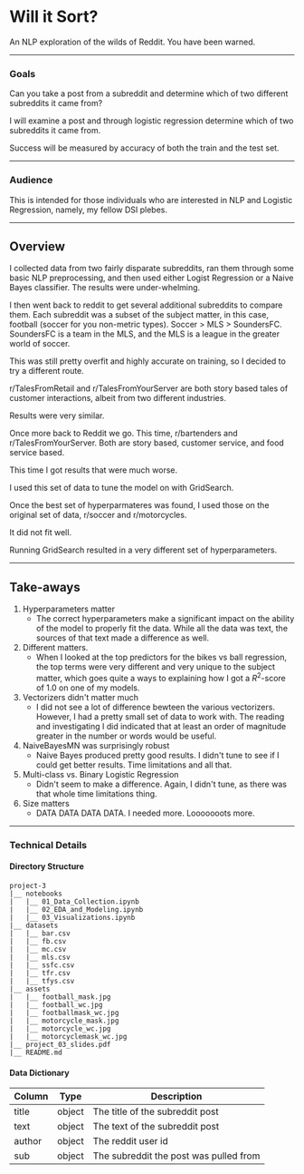 # Will it Sort?

An NLP exploration of the wilds of Reddit. You have been warned.



___
### Goals

Can you take a post from a subreddit and determine which of two different subreddits it came from?

I will examine a post and through logistic regression determine which of two subreddits it came from.

Success will be measured by accuracy of both the train and the test set.



---
### Audience

This is intended for those individuals who are interested in NLP and Logistic Regression, namely, my fellow DSI plebes.



---
## Overview

I collected data from two fairly disparate subreddits, ran them through some basic NLP preprocessing, and then used either Logist Regression or a Naive Bayes classifier. The results were under-whelming.

I then went back to reddit to get several additional subreddits to compare them. Each subreddit was a subset of the subject matter, in this case, football (soccer for you non-metric types). Soccer > MLS > SoundersFC. SoundersFC is a team in the MLS, and the MLS is a league in the greater world of soccer.

This was still pretty overfit and highly accurate on training, so I decided to try a different route.

r/TalesFromRetail and r/TalesFromYourServer are both story based tales of customer interactions, albeit from two different industries.

Results were very similar.

Once more back to Reddit we go. This time, r/bartenders and r/TalesFromYourServer. Both are story based, customer service, and food service based.

This time I got results that were much worse. 

I used this set of data to tune the model on with GridSearch.

Once the best set of hyperparmateres was found, I used those on the original set of data, r/soccer and r/motorcycles.

It did not fit well. 

Running GridSearch resulted in a very different set of hyperparameters.


___

## Take-aways

1. Hyperparameters matter
    - The correct hyperparameters make a significant impact on the ability of the model to properly fit the data. While all the data was text, the sources of that text made a difference as well. 
2. Different matters.
    - When I looked at the top predictors for the bikes vs ball regression, the top terms were very different and very unique to the subject matter, which goes quite a ways to explaining how I got a $R^2$-score of 1.0 on one of my models.
3. Vectorizers didn't matter much
    - I did not see a lot of difference bewteen the various vectorizers. However, I had a pretty small set of data to work with. The reading and investigating I did indicated that at least an order of magnitude greater in the number or words would be useful.
4. NaiveBayesMN was surprisingly robust
    - Naive Bayes produced pretty good results. I didn't tune to see if I could get better results. Time limitations and all that.
5. Multi-class vs. Binary Logistic Regression
    - Didn't seem to make a difference. Again, I didn't tune, as there was that whole time limitations thing.
6. Size matters
    - DATA DATA DATA DATA. I needed more. Looooooots more.

___

### Technical Details


#### Directory Structure

```
project-3
|__ notebooks
|   |__ 01_Data_Collection.ipynb   
|   |__ 02_EDA_and_Modeling.ipynb   
|   |__ 03_Visualizations.ipynb 
|__ datasets
|   |__ bar.csv
|   |__ fb.csv
|   |__ mc.csv
|   |__ mls.csv
|   |__ ssfc.csv
|   |__ tfr.csv
|   |__ tfys.csv
|__ assets
|   |__ football_mask.jpg
|   |__ football_wc.jpg
|   |__ footballmask_wc.jpg
|   |__ motorcycle_mask.jpg
|   |__ motorcycle_wc.jpg
|   |__ motorcyclemask_wc.jpg
|__ project_03_slides.pdf
|__ README.md
```


#### Data Dictionary
| Column | Type   | Description                            |
|--------|--------|----------------------------------------|
| title  | object | The title of the subreddit post        |
| text   | object | The text of the subreddit post         |
| author | object | The reddit user id                     |
| sub    | object | The subreddit the post was pulled from |
